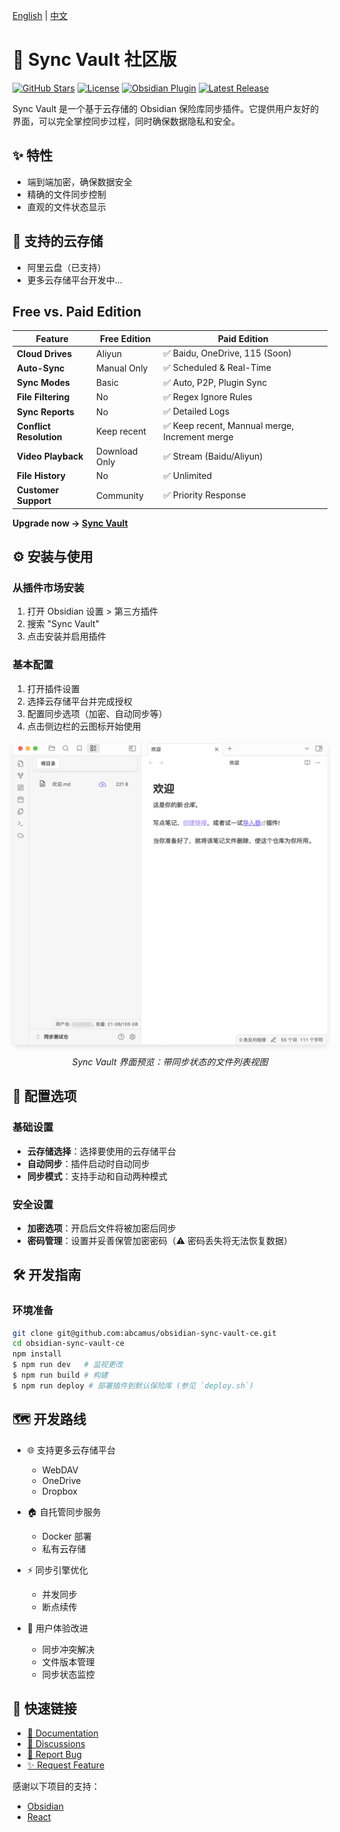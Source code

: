 [English](README.md) | [中文](README.zh_cn.md)

# 🌟 Sync Vault 社区版

[![GitHub Stars](https://img.shields.io/github/stars/abcamus/obsidian-sync-vault-ce?style=social)](https://github.com/abcamus/obsidian-sync-vault-ce)
[![License](https://img.shields.io/badge/license-AGPL3.0-green?style=flat-square)](LICENSE)
[![Obsidian Plugin](https://img.shields.io/badge/Obsidian-Plugin-purple?style=flat-square&logo=obsidian)](https://obsidian.md)
[![Latest Release](https://img.shields.io/github/v/release/abcamus/obsidian-sync-vault-ce?include_prereleases&style=flat-square)](https://github.com/abcamus/obsidian-sync-vault-ce/releases)

Sync Vault 是一个基于云存储的 Obsidian 保险库同步插件。它提供用户友好的界面，可以完全掌控同步过程，同时确保数据隐私和安全。

## ✨ 特性

- 端到端加密，确保数据安全
- 精确的文件同步控制
- 直观的文件状态显示

## 📱 支持的云存储

- 阿里云盘（已支持）
- 更多云存储平台开发中...

## Free vs. Paid Edition

| Feature               | Free Edition       | Paid Edition              |
|-----------------------|--------------------|---------------------------|
| **Cloud Drives**      | Aliyun             | ✅ Baidu, OneDrive, 115 (Soon) |
| **Auto-Sync**         | Manual Only     | ✅ Scheduled & Real-Time  |
| **Sync Modes**        | Basic           | ✅ Auto, P2P, Plugin Sync       |
| **File Filtering**    | No              | ✅ Regex Ignore Rules     |
| **Sync Reports**      | No              | ✅ Detailed Logs          |
| **Conflict Resolution** | Keep recent        | ✅ Keep recent, Mannual merge, Increment merge             |
| **Video Playback**    | Download Only   | ✅ Stream (Baidu/Aliyun)  |
| **File History**      | No         | ✅ Unlimited             |
| **Customer Support**  | Community       | ✅ Priority Response      |

**Upgrade now → [Sync Vault](https://kqiu.top)**

## ⚙️ 安装与使用

### 从插件市场安装

1. 打开 Obsidian 设置 > 第三方插件
2. 搜索 "Sync Vault"
3. 点击安装并启用插件

### 基本配置

1. 打开插件设置
2. 选择云存储平台并完成授权
3. 配置同步选项（加密、自动同步等）
4. 点击侧边栏的云图标开始使用

<div align="center">
  <img src="assets/user%20interface.png" alt="Sync Vault 界面预览" width="800" style="border-radius: 8px; box-shadow: 0 4px 8px rgba(0,0,0,0.1);">
  <p><em>Sync Vault 界面预览：带同步状态的文件列表视图</em></p>
</div>

## 🔧 配置选项

### 基础设置
- **云存储选择**：选择要使用的云存储平台
- **自动同步**：插件启动时自动同步
- **同步模式**：支持手动和自动两种模式

### 安全设置
- **加密选项**：开启后文件将被加密后同步
- **密码管理**：设置并妥善保管加密密码（⚠️ 密码丢失将无法恢复数据）

## 🛠️ 开发指南

### 环境准备
```bash
git clone git@github.com:abcamus/obsidian-sync-vault-ce.git
cd obsidian-sync-vault-ce
npm install
$ npm run dev   # 监视更改
$ npm run build # 构建
$ npm run deploy # 部署插件到默认保险库 (参见 `deploy.sh`)
```

## 🗺️ 开发路线

- 🌐 支持更多云存储平台
  - WebDAV
  - OneDrive
  - Dropbox

- 🏠 自托管同步服务
  - Docker 部署
  - 私有云存储

- ⚡️ 同步引擎优化
  - 并发同步
  - 断点续传

- 🎨 用户体验改进
  - 同步冲突解决
  - 文件版本管理
  - 同步状态监控

## 🔗 快速链接
- [📖 Documentation](https://kqiu.top/docs/)
- [💬 Discussions](https://github.com/abcamus/obsidian-sync-vault-ce/discussions)
- [🐛 Report Bug](https://github.com/abcamus/obsidian-sync-vault-ce/issues/new?template=bug_report.md)
- [✨ Request Feature](https://github.com/abcamus/obsidian-sync-vault-ce/issues/new?template=feature_request.md)

感谢以下项目的支持：

- [Obsidian](https://obsidian.md/)
- [React](https://react.dev/)
